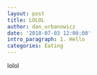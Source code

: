 ```yaml
---
layout: post
title: LOLOL
author: dan_urbanowicz
date: '2018-07-03 12:00:00'
intro_paragraph: 1. Hello
categories: Eating
---
```

lolol
